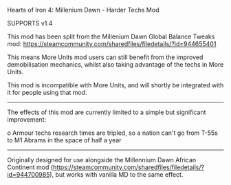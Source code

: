 Hearts of Iron 4: Millenium Dawn - Harder Techs Mod


SUPPORTS v1.4

This mod has been split from the Millenium Dawn Global Balance Tweaks mod: https://steamcommunity.com/sharedfiles/filedetails/?id=944655401

This means More Units mod users can still benefit from the improved demobilisation mechanics, whilst also taking advantage of the techs in More Units.

This mod is incompatible with More Units, and will shortly be integrated with it for people using that mod.

---

The effects of this mod are currently limited to a simple but significant improvement:

o Armour techs research times are tripled, so a nation can't go from T-55s to M1 Abrams in the space of half a year

---

Originally designed for use alongside the Millennium Dawn African Continent mod (https://steamcommunity.com/sharedfiles/filedetails/?id=944700985), but works with vanilla MD to the same effect.

